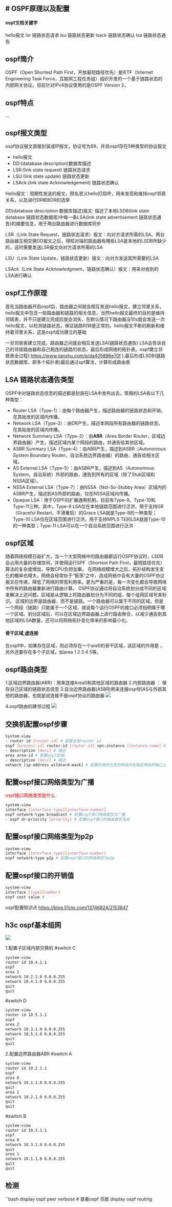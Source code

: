 ##  # OSPF原理以及配置

#### ospf文档关键字
hello报文
lsr 链路状态请求
lsu 链路状态更新
lsack 链路状态确认
lsa 链路状态通告

## ospf简介

OSPF（Open Shortest Path First，开放最短路径优先）是IETF（Internet Engineering Task Force，互联网工程任务组）组织开发的一个基于链路状态的内部网关协议。目前针对IPv4协议使用的是OSPF Version 2。 

## ospf特点
...
## ospf报文类型

ospf协议报文直接封装成IP报文，协议号为89，并且ospf存在5种类型的协议报文

- hello报文
- DD:(database description)数据库描述
- LSR:(link state request) 链路状态请求
- LSU:(link state update) 链路状态更新
- LSAck:(link state Acknowledgement) 链路状态确认


Hello报文：周期性发送的报文，顾名思义hello打招呼，用来发现和维持ospf邻居关系，以及进行DR和BDR的选举

DD(database description 数据库描述)报文: 描述了本地LSDB(link state database 链路状态数据库)中每一条LSA(link state advertisement 链路状态通告)的摘要信息，用于两台路由器进行数据库同步

LSR（Link State Request，链路状态请求）报文：向对方请求所需的LSA。两台路由器互相交换DD报文之后，得知对端的路由器有哪些LSA是本地的LSDB所缺少的，这时需要发送LSR报文向对方请求所需的LSA

LSU（Link State Update，链路状态更新）报文：向对方发送其所需要的LSA

LSAck（Link State Acknowledgment，链路状态确认）报文：用来对收到的LSA进行确认


## ospf工作原理

首先当路由器开启ospf后，路由器之间就会相互发送hello报文，建立邻里关系，hello报文中包含一些路由器和链路的相关信息，当然hello报文最终的目的是维持邻居表，并不只是建立完成后就会消失，在默认情况下路由器没10s就会发送一次hello报文，以检测链路状态，保证链路时钟是正常的。hello报文不断的刷新和维持着邻里关系，这是ospf成功建立的基础

一旦邻居表建立完成，路由器之间就会相互发送LSA(链路状态通告) LSA会告诉自己的邻居路由器和自己相连的链路的状态，最后形成网络的拓扑表。ospf建立邻居表全过程( https://www.jianshu.com/p/da405886e70f ),最后形成LSDB(链路状态数据库，即多个拓扑表)最后通过spf算法，计算形成路由表

## LSA 链路状态通告类型

OSPF中对链路状态信息的描述都是封装在LSA中发布出去，常用的LSA有以下几种类型：

- Router LSA（Type-1）：由每个路由器产生，描述路由器的链路状态和开销，在其始发的区域内传播。 
- Network LSA（Type-2）：由DR产生，描述本网段所有路由器的链路状态，在其始发的区域内传播。
- Network Summary LSA（Type-3）：由**ABR**（Area Border Router，区域边界路由器）产生，描述区域内某个网段的路由，并通告给其他区域。 
- ASBR Summary LSA（Type-4）：由ABR产生，描述到ASBR（Autonomous System Boundary Router，自治系统边界路由器）的路由，通告给相关区域。   
- AS External LSA（Type-5）：由ASBR产生，描述到AS（Autonomous System，自治系统）外部的路由，通告到所有的区域（除了Stub区域和NSSA区域）。  
- NSSA External LSA（Type-7）：由NSSA（Not-So-Stubby Area）区域内的ASBR产生，描述到AS外部的路由，仅在NSSA区域内传播。
- Opaque LSA：用于OSPF的扩展通用机制，目前有Type-9、Type-10和Type-11三种。其中，Type-9 LSA仅在本地链路范围进行泛洪，用于支持GR（Graceful Restart，平滑重启）的Grace LSA就是Type-9的一种类型；Type-10 LSA仅在区域范围进行泛洪，用于支持MPLS TE的LSA就是Type-10的一种类型；Type-11 LSA可以在一个自治系统范围进行泛洪

## ospf区域

随着网络规模日益扩大，当一个大型网络中的路由器都运行OSPF协议时，LSDB会占用大量的存储空间，并使得运行SPF（Shortest Path First，最短路径优先）算法的复杂度增加，导致CPU负担加重。
在网络规模增大之后，拓扑结构发生变化的概率也增大，网络会经常处于“振荡”之中，造成网络中会有大量的OSPF协议报文在传递，降低了网络的带宽利用率。更为严重的是，每一次变化都会导致网络中所有的路由器重新进行路由计算。
OSPF协议通过将自治系统划分成不同的区域来解决上述问题。区域是从逻辑上将路由器划分为不同的组，每个组用区域号来标识。
 区域的边界是路由器，而不是链路。一个路由器可以属于不同的区域，但是一个网段（链路）只能属于一个区域，或说每个运行OSPF的接口必须指明属于哪一个区域。划分区域后，可以在区域边界路由器上进行路由聚合，以减少通告到其他区域的LSA数量，还可以将网络拓扑变化带来的影响最小化。 


#### 骨干区域,虚连接
在ospf中，如果存在区域，则必须存在一个are0的骨干区域，该区域的作用是   ，另外还要存在多个子区域，如area 1 2 3 4 5等。



## ospf路由类型
1.区域边界路由器(ABR)：用来连接Area0和其他区域的路由器
2.内部路由器 ： 保存自己区域的链路状态信息
3.自治边界路由器(ASBR)用来连接ospf的AS与外部其他的路由器，也就是说连接不是ospf协议的路由器
![](https://s1.51cto.com/images/blog/201808/02/94872d3db534043b3f1739a947998557.png?x-oss-process=image/watermark,size_16,text_QDUxQ1RP5Y2a5a6i,color_FFFFFF,t_100,g_se,x_10,y_10,shadow_90,type_ZmFuZ3poZW5naGVpdGk=)

4.ospf路由的建邻过程
![](https://s1.51cto.com/images/blog/201808/02/cde03b45cf5bff8333dec8cbeea69c47.png?x-oss-process=image/watermark,size_16,text_QDUxQ1RP5Y2a5a6i,color_FFFFFF,t_100,g_se,x_10,y_10,shadow_90,type_ZmFuZ3poZW5naGVpdGk=)

## 交换机配置ospf步骤

```bash
system-view 
- router id [router-id] # 配置全局router id
ospf [process-id] router-id [router-id] vpn-instance [instance-name] # 创建ospf 并进入ospf视图
- description [desc] # 描述
area area-id # 配置ospf区域，
- description [desc] # 描述
network [ip-address wildcard-mask] # 配置区域所包含的网段并在指定网段的借口上启用ospf  ip地址+反掩码

```

## 配置ospf接口网络类型为广播

<font color="red">ospf接口网络类型是什么</font>
```bash
system-view 
interface [interface-type][interface-number]
ospf network-type broadcast # 配置ospf接口网络类型为广播
- ospf dr-priority [priority] # 配置ospf接口的路由器优先级
```

## 配置ospf接口网络类型为p2p
```bash
system-view
interface [interface-type][interface-number]
ospf network-type p2p # 配置ospf接口的网络类型为p2p
```

## 配置ospf接口的开销值
```bash
system-view
interface [type][number]
ospf cost value #
```

ospf配置知识点
https://blog.51cto.com/13746824/2153847



## h3c ospf基本组网
![](http://img.noback.top/blog/imgh3c基本组网.png)

1.配置子区域内部交换机
\#switch C
```bash
system-view
router id 10.4.1.1
ospf 
area 1
network 10.2.1.0 0.0.0.255
network 10.4.1.0 0.0.0.255
quit
quit
```
\#switch D
```bash
system-view
router id 10.5.1.1
ospf
area 2 
network 10.3.1.0 0.0.0.255
network 10.5.1.0 0.0.0.255
quit
quit
```

2.配置边界路由器ABR
\#switch A
```bash
system-view
router id 10.2.1.1
ospf 
area 0
network 10.1.1.0 0.0.0.255
quit
area 1 
network 10.2.1.0 0.0.0.255
quit 
quit
```
\#switch B
```bash
system-view 
router id 10.3.1.1
ospf 
area 0 
network 10.3.1.0 0.0.0.255
quit 
area 1
network 10.1.1.0 0.0.0.255
quit
quit
```

## 检测

``bash
display ospf peer verbose # 查看ospf 邻居
display ospf routing
```